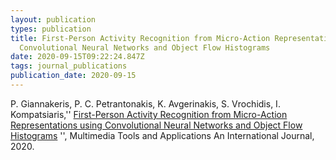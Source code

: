 ```yaml
---
layout: publication
types: publication
title: First-Person Activity Recognition from Micro-Action Representations using
  Convolutional Neural Networks and Object Flow Histograms
date: 2020-09-15T09:22:24.847Z
tags: journal_publications
publication_date: 2020-09-15
---
```

P. Giannakeris, P. C. Petrantonakis, K. Avgerinakis, S. Vrochidis, I. Kompatsiaris,'' [First-Person Activity Recognition from Micro-Action Representations using Convolutional Neural Networks and Object Flow Histograms](https://zenodo.org/record/4030352#.X2CHG8BS9PY) '', Multimedia Tools and Applications An International Journal, 2020.